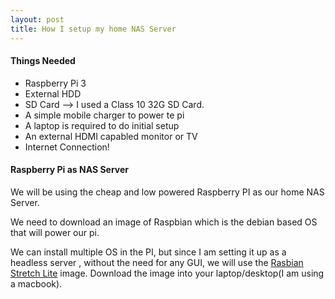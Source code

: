 ```yaml
---
layout: post
title: How I setup my home NAS Server
---
```


#### Things Needed ####
* Raspberry Pi 3
* External HDD
* SD Card --> I used a Class 10 32G SD Card.
* A simple mobile charger to power te pi
* A laptop is required to do initial setup
* An external HDMI capabled monitor or TV
* Internet Connection!


#### Raspberry Pi as NAS Server ####

We will be using the cheap and low powered Raspberry PI as our home NAS Server.

We need to download an image of Raspbian which is the debian based OS that will power our pi.

We can install multiple OS in the PI, but since I am setting it up as a headless
server , without the need for any GUI, we will use the [Rasbian Stretch Lite](https://www.raspberrypi.org/downloads/raspbian/) image.
Download the image into your laptop/desktop(I am using a macbook).


